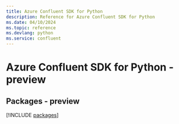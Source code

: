 ```yaml
---
title: Azure Confluent SDK for Python
description: Reference for Azure Confluent SDK for Python
ms.date: 04/10/2024
ms.topic: reference
ms.devlang: python
ms.service: confluent
---
```

# Azure Confluent SDK for Python - preview
## Packages - preview
[!INCLUDE [packages](confluent-index.md)]